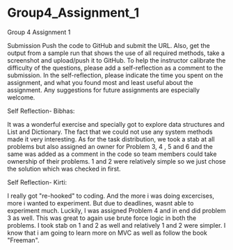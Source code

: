 # Group4_Assignment_1
Group 4 Assignment 1

Submission
Push the code to GitHub and submit the URL. Also, get the output from a sample run that shows the use of all required methods, take a screenshot and upload/push it to GitHub. To help the instructor calibrate the difficulty of the questions, please add a self-reflection as a comment to the submission. In the self-reflection, please indicate the time you spent on the assignment, and what you found most and least useful about the assignment. Any suggestions for future assignments are especially welcome.

Self Reflection- Bibhas:

It was a wonderful exercise and specially got to explore data structures and List and Dictionary. The fact that we could not use any system methods made it very interesting. As for the task distribution, we took a stab at all problems but also assigned an owner for Problem 3, 4 , 5 and 6 and the same was added as a comment in the code so team members could take ownership of their problems. 1 and 2 were relatively simple so we just chose the solution which was checked in first.

Self Reflection- Kirti:

I really got "re-hooked" to coding. And the more i was doing excercises, more i wanted to experiment. But due to deadlines, wasnt able to experiment much. Luckily, I was assigned Problem 4 and in end did problem 3 as well. This was great to again use brute force logic in both the problems. I took stab on 1 and 2 as well and relatively 1 and 2 were simpler. I know that i am going to learn more on MVC as well as follow the book "Freeman".
